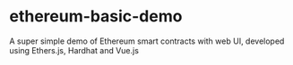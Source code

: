 # ethereum-basic-demo
A super simple demo of Ethereum smart contracts with web UI, developed using Ethers.js, Hardhat and Vue.js
